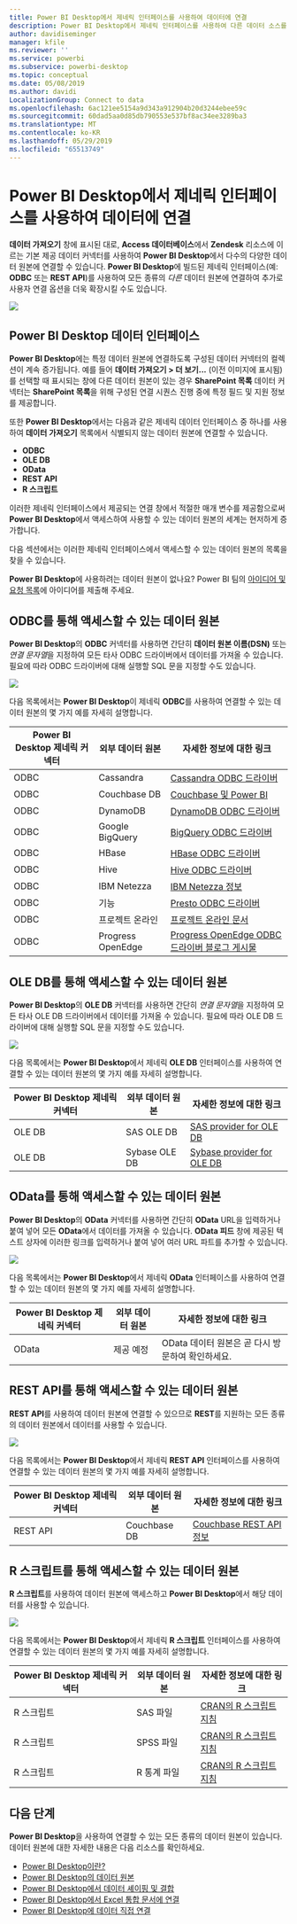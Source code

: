 ```yaml
---
title: Power BI Desktop에서 제네릭 인터페이스를 사용하여 데이터에 연결
description: Power BI Desktop에서 제네릭 인터페이스를 사용하여 다른 데이터 소스를 연결하는 방법 알아보기
author: davidiseminger
manager: kfile
ms.reviewer: ''
ms.service: powerbi
ms.subservice: powerbi-desktop
ms.topic: conceptual
ms.date: 05/08/2019
ms.author: davidi
LocalizationGroup: Connect to data
ms.openlocfilehash: 6ac121ee5154a9d343a912904b20d3244ebee59c
ms.sourcegitcommit: 60dad5aa0d85db790553e537bf8ac34ee3289ba3
ms.translationtype: MT
ms.contentlocale: ko-KR
ms.lasthandoff: 05/29/2019
ms.locfileid: "65513749"
---
```

# <a name="connect-to-data-using-generic-interfaces-in-power-bi-desktop"></a>Power BI Desktop에서 제네릭 인터페이스를 사용하여 데이터에 연결
**데이터 가져오기** 창에 표시된 대로, **Access 데이터베이스**에서 **Zendesk** 리소스에 이르는 기본 제공 데이터 커넥터를 사용하여 **Power BI Desktop**에서 다수의 다양한 데이터 원본에 연결할 수 있습니다. **Power BI Desktop**에 빌드된 제네릭 인터페이스(예: **ODBC** 또는 **REST API**)를 사용하여 모든 종류의 *다른* 데이터 원본에 연결하여 추가로 사용자 연결 옵션을 더욱 확장시킬 수도 있습니다.

![](media/desktop-connect-using-generic-interfaces/generic-data-interfaces_1.png)

## <a name="power-bi-desktop-data-interfaces"></a>Power BI Desktop 데이터 인터페이스
**Power BI Desktop**에는 특정 데이터 원본에 연결하도록 구성된 데이터 커넥터의 컬렉션이 계속 증가됩니다. 예를 들어 **데이터 가져오기 > 더 보기...** (이전 이미지에 표시됨)를 선택할 때 표시되는 창에 다른 데이터 원본이 있는 경우 **SharePoint 목록** 데이터 커넥터는 **SharePoint 목록**을 위해 구성된 연결 시퀀스 진행 중에 특정 필드 및 지원 정보를 제공합니다.

또한 **Power BI Desktop**에서는 다음과 같은 제네릭 데이터 인터페이스 중 하나를 사용하여 **데이터 가져오기** 목록에서 식별되지 않는 데이터 원본에 연결할 수 있습니다.

* **ODBC**
* **OLE DB**
* **OData**
* **REST API**
* **R 스크립트**

이러한 제네릭 인터페이스에서 제공되는 연결 창에서 적절한 매개 변수를 제공함으로써 **Power BI Desktop**에서 액세스하여 사용할 수 있는 데이터 원본의 세계는 현저하게 증가합니다.

다음 섹션에서는 이러한 제네릭 인터페이스에서 액세스할 수 있는 데이터 원본의 목록을 찾을 수 있습니다.

**Power BI Desktop**에 사용하려는 데이터 원본이 없나요? Power BI 팀의 [아이디어 및 요청 목록](https://ideas.powerbi.com/)에 아이디어를 제출해 주세요.

## <a name="data-sources-accessible-through-odbc"></a>ODBC를 통해 액세스할 수 있는 데이터 원본
**Power BI Desktop**의 **ODBC** 커넥터를 사용하면 간단히 **데이터 원본 이름(DSN)** 또는 *연결 문자열*을 지정하여 모든 타사 ODBC 드라이버에서 데이터를 가져올 수 있습니다. 필요에 따라 ODBC 드라이버에 대해 실행할 SQL 문을 지정할 수도 있습니다.

![](media/desktop-connect-using-generic-interfaces/generic-data-interfaces_2.png)

다음 목록에서는 **Power BI Desktop**이 제네릭 **ODBC**를 사용하여 연결할 수 있는 데이터 원본의 몇 가지 예를 자세히 설명합니다.

| Power BI Desktop 제네릭 커넥터 | 외부 데이터 원본 | 자세한 정보에 대한 링크 |
| --- | --- | --- |
| ODBC |Cassandra |[Cassandra ODBC 드라이버](http://www.simba.com/drivers/cassandra-odbc-jdbc/) |
| ODBC |Couchbase DB |[Couchbase 및 Power BI](https://powerbi.microsoft.com/blog/visualizing-data-from-couchbase-server-v4-using-power-bi/) |
| ODBC |DynamoDB |[DynamoDB ODBC 드라이버](http://www.simba.com/drivers/dynamodb-odbc-jdbc/) |
| ODBC |Google BigQuery |[BigQuery ODBC 드라이버](http://www.simba.com/drivers/bigquery-odbc-jdbc/) |
| ODBC |HBase |[HBase ODBC 드라이버](http://www.simba.com/drivers/hbase-odbc-jdbc/) |
| ODBC |Hive |[Hive ODBC 드라이버](http://www.simba.com/drivers/hive-odbc-jdbc/) |
| ODBC |IBM Netezza |[IBM Netezza 정보](https://www.ibm.com/support/knowledgecenter/SSULQD_7.2.1/com.ibm.nz.datacon.doc/c_datacon_plg_overview.html) |
| ODBC |기능 |[Presto ODBC 드라이버](http://www.simba.com/drivers/presto-odbc-jdbc/) |
| ODBC |프로젝트 온라인 |[프로젝트 온라인 문서](desktop-project-online-connect-to-data.md) |
| ODBC |Progress OpenEdge |[Progress OpenEdge ODBC 드라이버 블로그 게시물](https://na01.safelinks.protection.outlook.com/?url=https%3A%2F%2Fwww.progress.com%2Fblogs%2Fconnect-microsoft-power-bi-to-openedge-via-odbc-driver&data=02%7C01%7CMatt.Masson%40microsoft.com%7C5e63742e6c454308b58a08d4034b5923%7C72f988bf86f141af91ab2d7cd011db47%7C1%7C0%7C636137069555329811&sdata=gSu2Rq3vZ0uBVOgjaXxd8Y3uBf%2B8DidX6PG33jwAduY%3D&reserved=0) |

## <a name="data-sources-accessible-through-ole-db"></a>OLE DB를 통해 액세스할 수 있는 데이터 원본
**Power BI Desktop**의 **OLE DB** 커넥터를 사용하면 간단히 *연결 문자열*을 지정하여 모든 타사 OLE DB 드라이버에서 데이터를 가져올 수 있습니다. 필요에 따라 OLE DB 드라이버에 대해 실행할 SQL 문을 지정할 수도 있습니다.

![](media/desktop-connect-using-generic-interfaces/generic-data-interfaces_3.png)

다음 목록에서는 **Power BI Desktop**에서 제네릭 **OLE DB** 인터페이스를 사용하여 연결할 수 있는 데이터 원본의 몇 가지 예를 자세히 설명합니다.

| Power BI Desktop 제네릭 커넥터 | 외부 데이터 원본 | 자세한 정보에 대한 링크 |
| --- | --- | --- |
| OLE DB |SAS OLE DB |[SAS provider for OLE DB](https://support.sas.com/downloads/package.htm?pid=648) |
| OLE DB |Sybase OLE DB |[Sybase provider for OLE DB](http://infocenter.sybase.com/help/index.jsp?topic=/com.sybase.infocenter.dc35888.1550/doc/html/jon1256941734395.html) |

## <a name="data-sources-accessible-through-odata"></a>OData를 통해 액세스할 수 있는 데이터 원본
**Power BI Desktop**의 **OData** 커넥터를 사용하면 간단히 **OData** URL을 입력하거나 붙여 넣어 모든 **OData**에서 데이터를 가져올 수 있습니다. **OData 피드** 창에 제공된 텍스트 상자에 이러한 링크를 입력하거나 붙여 넣어 여러 URL 파트를 추가할 수 있습니다.

![](media/desktop-connect-using-generic-interfaces/generic-data-interfaces_4.png)

다음 목록에서는 **Power BI Desktop**에서 제네릭 **OData** 인터페이스를 사용하여 연결할 수 있는 데이터 원본의 몇 가지 예를 자세히 설명합니다.

| Power BI Desktop 제네릭 커넥터 | 외부 데이터 원본 | 자세한 정보에 대한 링크 |
| --- | --- | --- |
| OData |제공 예정 |OData 데이터 원본은 곧 다시 방문하여 확인하세요. |

## <a name="data-sources-accessible-through-rest-apis"></a>REST API를 통해 액세스할 수 있는 데이터 원본
**REST API**를 사용하여 데이터 원본에 연결할 수 있으므로 **REST**를 지원하는 모든 종류의 데이터 원본에서 데이터를 사용할 수 있습니다.

![](media/desktop-connect-using-generic-interfaces/generic-data-interfaces_5.png)

다음 목록에서는 **Power BI Desktop**에서 제네릭 **REST API** 인터페이스를 사용하여 연결할 수 있는 데이터 원본의 몇 가지 예를 자세히 설명합니다.

| Power BI Desktop 제네릭 커넥터 | 외부 데이터 원본 | 자세한 정보에 대한 링크 |
| --- | --- | --- |
| REST API |Couchbase DB |[Couchbase REST API 정보](https://powerbi.microsoft.com/blog/visualizing-data-from-couchbase-server-v4-using-power-bi/) |

## <a name="data-sources-accessible-through-r-script"></a>R 스크립트를 통해 액세스할 수 있는 데이터 원본
**R 스크립트**를 사용하여 데이터 원본에 액세스하고 **Power BI Desktop**에서 해당 데이터를 사용할 수 있습니다.

![](media/desktop-connect-using-generic-interfaces/r-scripts-2.png)

다음 목록에서는 **Power BI Desktop**에서 제네릭 **R 스크립트** 인터페이스를 사용하여 연결할 수 있는 데이터 원본의 몇 가지 예를 자세히 설명합니다.

| Power BI Desktop 제네릭 커넥터 | 외부 데이터 원본 | 자세한 정보에 대한 링크 |
| --- | --- | --- |
| R 스크립트 |SAS 파일 |[CRAN의 R 스크립트 지침](https://cran.r-project.org/doc/manuals/R-data.html) |
| R 스크립트 |SPSS 파일 |[CRAN의 R 스크립트 지침](https://cran.r-project.org/doc/manuals/R-data.html) |
| R 스크립트 |R 통계 파일 |[CRAN의 R 스크립트 지침](https://cran.r-project.org/doc/manuals/R-data.html) |

## <a name="next-steps"></a>다음 단계
**Power BI Desktop**을 사용하여 연결할 수 있는 모든 종류의 데이터 원본이 있습니다. 데이터 원본에 대한 자세한 내용은 다음 리소스를 확인하세요.

* [Power BI Desktop이란?](desktop-what-is-desktop.md)
* [Power BI Desktop의 데이터 원본](desktop-data-sources.md)
* [Power BI Desktop에서 데이터 셰이핑 및 결합](desktop-shape-and-combine-data.md)
* [Power BI Desktop에서 Excel 통합 문서에 연결](desktop-connect-excel.md)   
* [Power BI Desktop에 데이터 직접 연결](desktop-enter-data-directly-into-desktop.md)   

